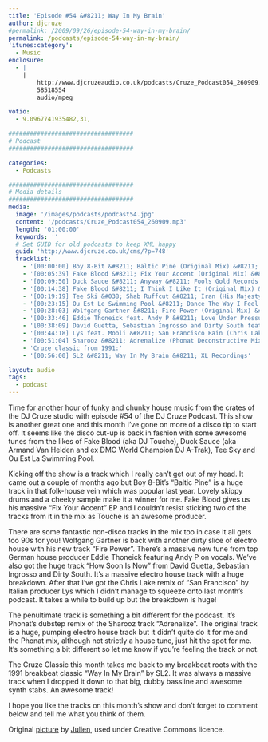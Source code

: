 ```yaml
---
title: 'Episode #54 &#8211; Way In My Brain'
author: djcruze
#permalink: /2009/09/26/episode-54-way-in-my-brain/
permalink: /podcasts/episode-54-way-in-my-brain/
'itunes:category':
  - Music
enclosure:
  - |
    |
        http://www.djcruzeaudio.co.uk/podcasts/Cruze_Podcast054_260909.mp3
        58518554
        audio/mpeg

votio:
  - 9.0967741935482,31,

###################################
# Podcast
###################################

categories:
  - Podcasts

###################################
# Media details
###################################
media:
  image: '/images/podcasts/podcast54.jpg'
  content: '/podcasts/Cruze_Podcast054_260909.mp3'
  length: '01:00:00'
  keywords: ''
  # Set GUID for old podcasts to keep XML happy
  guid: 'http://www.djcruze.co.uk/cms/?p=748'
  tracklist:
    - '[00:00:00] Boy 8-Bit &#8211; Baltic Pine (Original Mix) &#8211; This Is Music Ltd.'
    - '[00:05:39] Fake Blood &#8211; Fix Your Accent (Original Mix) &#8211; Cheap Thrills'
    - '[00:09:50] Duck Sauce &#8211; Anyway &#8211; Fools Gold Records'
    - '[00:14:38] Fake Blood &#8211; I Think I Like It (Original Mix) &#8211; Cheap Thrills'
    - '[00:19:19] Tee Ski &#038; Shab Ruffcut &#8211; Iran (His Majesty Andre Is Very Lazy Mix) &#8211; ESP Records'
    - '[00:23:15] Ou Est Le Swimming Pool &#8211; Dance The Way I Feel (Armand Van Helden Club Mix) &#8211; Stiff Records'
    - '[00:28:03] Wolfgang Gartner &#8211; Fire Power (Original Mix) &#8211; Kindergarten'
    - '[00:33:46] Eddie Thoneick feat. Andy P &#8211; Love Under Pressure (Eddie Thoneick Remix) &#8211; Tonik Recordings'
    - '[00:38:09] David Guetta, Sebastian Ingrosso and Dirty South feat. Julie McKnight &#8211; How Soon Is Now (Extended Version) &#8211; Fk Me I&#8217;m Famous'
    - '[00:44:18] Lys feat. Mooli &#8211; San Francisco Rain (Chris Lake Remix) &#8211; Rising Music'
    - '[00:51:04] Sharooz &#8211; Adrenalize (Phonat Deconstructive Mix) &#8211; Mofo Hifi Records'
    - 'Cruze classic from 1991:'
    - '[00:56:00] SL2 &#8211; Way In My Brain &#8211; XL Recordings'

layout: audio
tags:
  - podcast
---
```


Time for another hour of funky and chunky house music from the crates of the DJ Cruze studio with episode #54 of the DJ Cruze Podcast. This show is another great one and this month I&#8217;ve gone on more of a disco tip to start off. It seems like the disco cut-up is back in fashion with some awesome tunes from the likes of Fake Blood (aka DJ Touche), Duck Sauce (aka Armand Van Helden and ex DMC World Champion DJ A-Trak), Tee Sky and Ou Est La Swimming Pool.

Kicking off the show is a track which I really can&#8217;t get out of my head. It came out a couple of months ago but Boy 8-Bit&#8217;s &#8220;Baltic Pine&#8221; is a huge track in that folk-house vein which was popular last year. Lovely skippy drums and a cheeky sample make it a winner for me. Fake Blood gives us his massive &#8220;Fix Your Accent&#8221; EP and I couldn&#8217;t resist sticking two of the tracks from it in the mix as Touche is an awesome producer.

There are some fantastic non-disco tracks in the mix too in case it all gets too 90s for you! Wolfgang Gartner is back with another dirty slice of electro house with his new track &#8220;Fire Power&#8221;. There&#8217;s a massive new tune from top German house producer Eddie Thoneick featuring Andy P on vocals. We&#8217;ve also got the huge track &#8220;How Soon Is Now&#8221; from David Guetta, Sebastian Ingrosso and Dirty South. It&#8217;s a massive electro house track with a huge breakdown. After that I&#8217;ve got the Chris Lake remix of &#8220;San Francisco&#8221; by Italian producer Lys which I didn&#8217;t manage to squeeze onto last month&#8217;s podcast. It takes a while to build up but the breakdown is huge!

The penultimate track is something a bit different for the podcast. It&#8217;s Phonat&#8217;s dubstep remix of the Sharooz track &#8220;Adrenalize&#8221;. The original track is a huge, pumping electro house track but it didn&#8217;t quite do it for me and the Phonat mix, although not strictly a house tune, just hit the spot for me. It&#8217;s something a bit different so let me know if you&#8217;re feeling the track or not.

The Cruze Classic this month takes me back to my breakbeat roots with the 1991 breakbeat classic &#8220;Way In My Brain&#8221; by SL2. It was always a massive track when I dropped it down to that big, dubby bassline and awesome synth stabs. An awesome track!

I hope you like the tracks on this month&#8217;s show and don&#8217;t forget to comment below and tell me what you think of them.

Original [picture][4] by [Julien][5], used under Creative Commons licence.

[1]: http://www.djcruze.co.uk/cms/wp-content/uploads/2009/09/podcast54.jpg
[2]: http://www.djcruze.co.uk/cms/wp-content/DownloadButton.gif
[3]: http://www.djcruzeaudio.co.uk/podcasts/Cruze_Podcast054_260909.mp3
[4]: http://www.flickr.com/photos/spidey-man/228168488/
[5]: http://www.flickr.com/photos/spidey-man/
